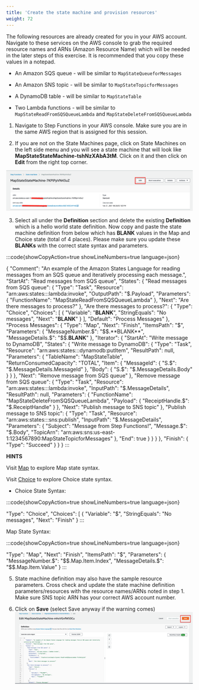 ```yaml
---
title: 'Create the state machine and provision resources'
weight: 72
---
```


The following resources are already created for you in your AWS account. Navigate to these services on the AWS console to grab the required resource names and ARNs (Amazon Resource Name) which will be needed in the later steps of this exercise. It is recommended that you copy these values in a notepad.

- An Amazon SQS queue - will be similar to `MapStateQueueforMessages`

- An Amazon SNS topic - will be similar to `MapStateTopicforMessages`

- A DynamoDB table - will be similar to `MapStateTable`

- Two Lambda functions - will be similar to `MapStateReadFromSQSQueueLambda` and `MapStateDeleteFromSQSQueueLambda`

1. Navigate to Step Functions in your AWS console. Make sure you are in the same AWS region that is assigned for this session.

2. If you are not on the State Machines page, click on State Machines on the left side menu and you will see a state machine that will look like **MapStateStateMachine-tshNzXAbA3tM**. Click on it and then click on **Edit** from the right top corner.

![EDIT](/static/img/module-5/extra-credit-map-state-definition-edit.png)

3. Select all under the **Definition** section and delete the existing **Definition** which is a hello world state definition. Now copy and paste the state machine definition from below which has **BLANK** values in the Map and Choice state (total of 4 places). Please make sure you update these **BLANKs** with the correct state syntax and parameters.

:::code{showCopyAction=true showLineNumbers=true language=json}

{
"Comment": "An example of the Amazon States Language for reading messages from an SQS queue and iteratively processing each message.",
"StartAt": "Read messages from SQS queue",
"States": {
"Read messages from SQS queue": {
"Type": "Task",
"Resource": "arn:aws:states:::lambda:invoke",
"OutputPath": "$.Payload",
      "Parameters": {
        "FunctionName": "MapStateReadFromSQSQueueLambda"
      },
      "Next": "Are there messages to process?"
    },
    "Are there messages to process?": {
      "Type": "Choice",
      "Choices": [
        {
          "Variable": "**BLANK**",
          "StringEquals": "No messages",
          "Next": "**BLANK**"
        }
      ],
      "Default": "Process Messages"
    },
    "Process Messages": {
      "Type": "Map",
      "Next": "Finish",
      "ItemsPath": "$",
"Parameters": {
"MessageNumber.$": "$$.**BLANK**",
        "MessageDetails.$": "$$.**BLANK**"
      },
      "Iterator": {
        "StartAt": "Write message to DynamoDB",
        "States": {
          "Write message to DynamoDB": {
            "Type": "Task",
            "Resource": "arn:aws:states:::dynamodb:putItem",
            "ResultPath": null,
            "Parameters": {
              "TableName": "MapStateTable",
              "ReturnConsumedCapacity": "TOTAL",
              "Item": {
                "MessageId": {
                  "S.$": "$.MessageDetails.MessageId"
                },
                "Body": {
                  "S.$": "$.MessageDetails.Body"
                }
              }
            },
            "Next": "Remove message from SQS queue"
          },
          "Remove message from SQS queue": {
            "Type": "Task",
            "Resource": "arn:aws:states:::lambda:invoke",
            "InputPath": "$.MessageDetails",
"ResultPath": null,
"Parameters": {
"FunctionName": "MapStateDeleteFromSQSQueueLambda",
"Payload": {
"ReceiptHandle.$": "$.ReceiptHandle"
}
},
"Next": "Publish message to SNS topic"
},
"Publish message to SNS topic": {
"Type": "Task",
"Resource": "arn:aws:states:::sns:publish",
"InputPath": "$.MessageDetails",
            "Parameters": {
              "Subject": "Message from Step Functions!",
              "Message.$": "$.Body",
"TopicArn": "arn:aws:sns:us-east-1:1234567890:MapStateTopicforMessages"
},
"End": true
}
}
}
},
"Finish": {
"Type": "Succeed"
}
}
}
:::

**HINTS**

Visit [Map](https://docs.aws.amazon.com/step-functions/latest/dg/amazon-states-language-map-state.html) to explore Map state syntax.

Visit [Choice](https://docs.aws.amazon.com/step-functions/latest/dg/amazon-states-language-choice-state.html) to explore Choice state syntax.

- Choice State Syntax:

:::code{showCopyAction=true showLineNumbers=true language=json}

"Type": "Choice",
"Choices": [
{
"Variable": "$",
"StringEquals": "No messages",
"Next": "Finish"
}
:::

Map State Syntax:

:::code{showCopyAction=true showLineNumbers=true language=json}

"Type": "Map",
"Next": "Finish",
"ItemsPath": "$",
      "Parameters": {
        "MessageNumber.$": "$$.Map.Item.Index",
        "MessageDetails.$": "$$.Map.Item.Value"
}
:::

5. State machine definition may also have the sample resource parameters. Cross check and update the state machine definition parameters/resources with the resource names/ARNs noted in step 1. Make sure SNS topic ARN has your correct AWS account number.

6. Click on **Save** (select Save anyway if the warning comes)
   ![save](/static/img/module-5/extra-credit-map-state-definition.png)
